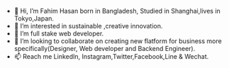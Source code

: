 - 👋 Hi, I’m Fahim Hasan born in Bangladesh, Studied in Shanghai,lives in Tokyo,Japan.
- 👀 I’m interested in sustainable ,creative innovation.
- 🌱 I’m full stake web developer.
- 💞️ I’m looking to collaborate on creating new flatform for business more specifically(Designer, Web developer and Backend Engineer).
- 📫 Reach me LinkedIn, Instagram,Twitter,Facebook,Line & Wechat.

<!---
Fahimhasan005/Fahimhasan005 is a ✨ special ✨ repository because its `README.md` (this file) appears on your GitHub profile.
You can click the Preview link to take a look at your changes.
--->
